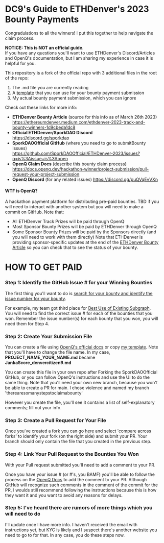 # DC9's Guide to ETHDenver's 2023 Bounty Payments 

Congradulations to all the winners!  I put this together to help navigate the claim process.

**NOTICE: This is NOT an official guide.**  
If you have any questions you'll want to use ETHDenver's Discord/Articles and OpenQ's documentation, but I am sharing my experience in case it is helpful for you.

This repository is a fork of the official repo with 3 additional files in the root of the repo:
1. The .md file you are currently reading
2. A [template](https://raw.githubusercontent.com/denvercitizen9/ETHDenver-2023/main/PROJECT_NAME_YOUR_NAME.md) that you can use for your bounty payment submission
3. My actual bounty payment submission, which you can ignore

Check out these links for more info:

* **ETHDenver Bounty Article** (source for this info as of March 26th 2023)  
	https://ethereumdenver.medium.com/ethdenver-2023-track-and-bounty-winners-1d9cbeda1dc8  
* **Official ETHDenver/SporkDAO Discord**  
	https://discord.gg/sporkdao  
* **SporkDAOOfficial GitHub** (where you need to go to submitBounty Issues)    
	https://github.com/SporkDAOOfficial/ETHDenver-2023/issues?q=is%3Aissue+is%3Aopen  
* **OpenQ Claim Docs** (describe this bounty claim process)  
	https://docs.openq.dev/hackathon-winner/project-submission/pull-request-your-project-submission  
* **OpenQ Discord** (for any related issues)
	https://discord.gg/puQVqEvVXn  

#### WTF is OpenQ?
A hackathon payment platform for distributing pre-paid bounties.  TBD if you will need to interact with another system but you will need to make a commit on GitHub.  Note that:
 - All ETHDenver Track Prizes will be paid through OpenQ
 - Most Sponsor Bounty Prizes will be paid by ETHDenver through OpenQ
 - Some Sponsor Bounty Prizes will be paid by the Sponsors directly (and you will need to work with them directly)
Note that ETHDenver is providing sponsor-specific updates at the end of the [ETHDenver Bounty Article](https://ethereumdenver.medium.com/ethdenver-2023-track-and-bounty-winners-1d9cbeda1dc8) so you can check that to see the status of your bounty.

# HOW TO GET PAID

### Step 1: Identify the GitHub Issue # for your Winning Bounties
The first thing you'll want to do is [search for your bounty and identify the issue number for your bounty](https://github.com/SporkDAOOfficial/ETHDenver-2023/issues).  

For example, my team got third place for [Best Use of Existing Subgraph](https://github.com/SporkDAOOfficial/ETHDenver-2023/issues/17).  You will need to find the correct issue # for each of the bounties that you won.  Remember the issue number(s) for each bounty that you won, you will need them for Step 4.

### Step 2: Create Your Submission File

You can create a file using [OpenQ's official docs](https://docs.openq.dev/hackathon-winner/project-submission/pull-request-your-project-submission#create-your-submission-as-a-new-file) or copy [my template](https://raw.githubusercontent.com/denvercitizen9/ETHDenver-2023/main/PROJECT_NAME_YOUR_NAME.md).  Note that you'll have to change the file name.  In my case, **PROJECT_NAME_YOUR_NAME.md** became **JankaScore_denvercitizen9.md**

You can create this file in your own repo after Forking the SporkDAOOfficial GitHub, or you can follow OpenQ's instructions and use the UI to do the same thing.  Note that you'll need your own new branch, because you won't be able to create a PR for main.  I chose violence and named my branch 'therearesomanystepstoclaimabounty'

However you create the file, you'll see it contains a list of self-explanatory comments; fill out your info.

### Step 3: Create a Pull Request for Your File

Once you've created a fork you can go [here](https://github.com/SporkDAOOfficial/ETHDenver-2023/compare/main...SporkDAOOfficial:ETHDenver-2023:main) and select 'compare across forks' to identify your fork (on the right side) and submit your PR.  Your branch should only contain the file that you created in the previous step.

### Step 4: Link Your Pull Request to the Bounties You Won
With your Pull request submitted you'll need to add a comment to your PR.  

Once you have your issue # (or #'s, you BAMF) you'll be able to follow the process on the [OpenQ Docs](https://docs.openq.dev/hackathon-winner/project-submission/pull-request-your-project-submission#link-your-pull-request-to-the-bounties-you-won) to add the comment to your PR.  Although GitHub will recognize such comments in the comment of the commit for the PR, I woulds still recommend following the instructions because this is how they want it and you want to avoid any reasons for delays.

### Step 5: I've heard there are rumors of more things which you will need to do
I'll update once I have more info.  I haven't received the email with instructions yet, but KYC is likely and I suspect there's another website you need to go to for that.  In any case, you do these steps now.
	
	
	
